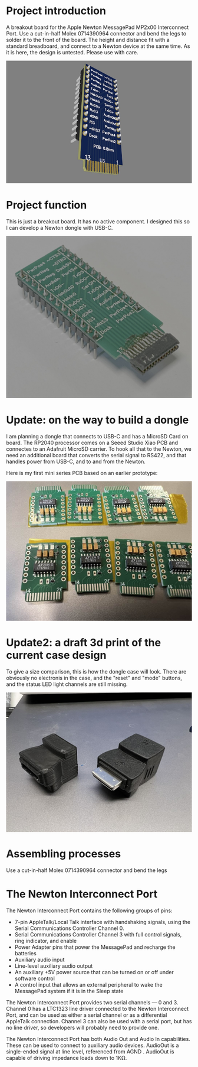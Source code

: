 # Project introduction
A breakout board for the Apple Newton MessagePad MP2x00 Interconnect Port. Use 
a cut-in-half Molex 0714390964 connector and bend the legs to solder it to the 
front of the board. The height and distance fit with a standard breadboard, and 
connect to a Newton device at the same time. As it is here, the design is 
untested. Please use with care.

![pcb_3d.jpg](/pcb_3d.jpg)

# Project function
This is just a breakout board. It has no active component. I designed this 
so I can develop a Newton dongle with USB-C.

![breakout_1024.jpg](/breakout_1024.jpg)

# Update: on the way to build a dongle

I am planning a dongle that connects to USB-C and has a MicroSD Card on board. The
RP2040 processor comes on a Seeed Studio Xiao PCB and connectes to an Adafruit MicroSD 
carrier. To hook all that to the Newton, we need an additional board that converts
the serial signal to RS422, and that handles power from USB-C, and to and from the Newton.

Here is my first mini series PCB based on an earlier prototype:

![IMG_5900.jpg](/IMG_5900.jpg)

# Update2: a draft 3d print of the current case design

To give a size comparison, this is how the dongle case will look. There are
obviously no electronis in the case, and the "reset" and "mode" buttons, and
the status LED light channels are still missing.

![IMG_5944.jpg](/IMG_5944.jpg)


# Assembling processes
Use a cut-in-half Molex 0714390964 connector and bend the legs

# The Newton Interconnect Port

The Newton Interconnect Port contains the following groups of pins:
- 7-pin AppleTalk/Local Talk interface with handshaking signals, using the 
Serial Communications Controller Channel 0.
- Serial Communications Controller Channel 3 with full control signals, ring 
indicator, and enable
- Power Adapter pins that power the MessagePad and recharge the batteries
- Auxiliary audio input
- Line-level auxiliary audio output
- An auxiliary +5V power source that can be turned on or off under software 
control
- A control input that allows an external peripheral to wake the MessagePad 
system if it is in the Sleep state

The Newton Interconnect Port provides two serial channels — 0 and 3. Channel
0 has a LTC1323 line driver connected to the Newton Interconnect Port, and 
can be used as either a serial channel or as a differential AppleTalk 
connection. Channel 3 can also be used with a serial port, but has no line 
driver, so developers will probably need to provide one.

The Newton Interconnect Port has both Audio Out and Audio In capabilities. 
These can be used to connect to auxiliary audio devices. AudioOut is a 
single-ended signal at line level, referenced from AGND . AudioOut is capable 
of driving impedance loads down to 1KΩ. 
